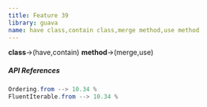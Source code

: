 ```yaml
---
title: Feature 39
library: guava
name: have class,contain class,merge method,use method
---
```


**class**->(have,contain) **method**->(merge,use) 

##### API References

```java
Ordering.from --> 10.34 %
FluentIterable.from --> 10.34 %
```

